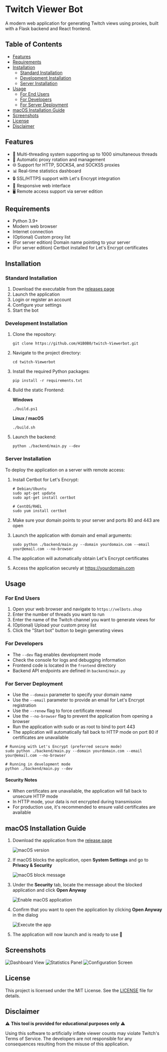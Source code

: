 # Twitch Viewer Bot

A modern web application for generating Twitch views using proxies, built with a Flask backend and React frontend.

## Table of Contents

- [Features](#features)
- [Requirements](#requirements)
- [Installation](#installation)
  - [Standard Installation](#standard-installation)
  - [Development Installation](#development-installation)
  - [Server Installation](#server-installation)
- [Usage](#usage)
  - [For End Users](#for-end-users)
  - [For Developers](#for-developers)
  - [For Server Deployment](#for-server-deployment)
- [macOS Installation Guide](#macos-installation-guide)
- [Screenshots](#screenshots)
- [License](#license)
- [Disclaimer](#disclaimer)

## Features

- 🚀 Multi-threading system supporting up to 1000 simultaneous threads
- 🔄 Automatic proxy rotation and management
- 🌐 Support for HTTP, SOCKS4, and SOCKS5 proxies
- 📊 Real-time statistics dashboard
- 🔒 SSL/HTTPS support with Let's Encrypt integration
- 📱 Responsive web interface
- 🖥️ Remote access support via server edition

## Requirements

- Python 3.9+
- Modern web browser
- Internet connection
- (Optional) Custom proxy list
- (For server edition) Domain name pointing to your server
- (For server edition) Certbot installed for Let's Encrypt certificates

## Installation

### Standard Installation

1. Download the executable from the [releases page](https://github.com/H1B0B0/twitch-Viewerbot/releases)
2. Launch the application
3. Login or register an account
4. Configure your settings
5. Start the bot

### Development Installation

1. Clone the repository:

   ```shell
   git clone https://github.com/H1B0B0/twitch-Viewerbot.git
   ```

2. Navigate to the project directory:

   ```shell
   cd twitch-Viewerbot
   ```

3. Install the required Python packages:

   ```shell
   pip install -r requirements.txt
   ```

4. Build the static Frontend:

   **Windows**

   ```shell
   ./build.ps1
   ```

   **Linux / macOS**

   ```shell
   ./build.sh
   ```

5. Launch the backend:
   ```shell
   python ./backend/main.py --dev
   ```

### Server Installation

To deploy the application on a server with remote access:

1. Install Certbot for Let's Encrypt:

   ```shell
   # Debian/Ubuntu
   sudo apt-get update
   sudo apt-get install certbot

   # CentOS/RHEL
   sudo yum install certbot
   ```

2. Make sure your domain points to your server and ports 80 and 443 are open

3. Launch the application with domain and email arguments:

   ```shell
   sudo python ./backend/main.py --domain yourdomain.com --email your@email.com --no-browser
   ```

4. The application will automatically obtain Let's Encrypt certificates

5. Access the application securely at https://yourdomain.com

## Usage

### For End Users

1. Open your web browser and navigate to `https://velbots.shop`
2. Enter the number of threads you want to run
3. Enter the name of the Twitch channel you want to generate views for
4. (Optional) Upload your custom proxy list
5. Click the "Start bot" button to begin generating views

### For Developers

- The `--dev` flag enables development mode
- Check the console for logs and debugging information
- Frontend code is located in the `frontend` directory
- Backend API endpoints are defined in `backend/main.py`

### For Server Deployment

- Use the `--domain` parameter to specify your domain name
- Use the `--email` parameter to provide an email for Let's Encrypt registration
- Use the `--renew` flag to force certificate renewal
- Use the `--no-browser` flag to prevent the application from opening a browser
- Run the application with sudo or as root to bind to port 443
- The application will automatically fall back to HTTP mode on port 80 if certificates are unavailable

```shell
# Running with Let's Encrypt (preferred secure mode)
sudo python ./backend/main.py --domain yourdomain.com --email your@email.com --no-browser

# Running in development mode
python ./backend/main.py --dev
```

#### Security Notes

- When certificates are unavailable, the application will fall back to unsecure HTTP mode
- In HTTP mode, your data is not encrypted during transmission
- For production use, it's recommended to ensure valid certificates are available

## macOS Installation Guide

1. Download the application from the [release page](https://github.com/H1B0B0/twitch-Viewerbot/releases)

   ![macOS version](./images/macos_file.png)

2. If macOS blocks the application, open **System Settings** and go to **Privacy & Security**

   ![macOS block message](./images/macos_block.png)

3. Under the **Security** tab, locate the message about the blocked application and click **Open Anyway**

   ![Enable macOS application](images/enable_macos.png)

4. Confirm that you want to open the application by clicking **Open Anyway** in the dialog

   ![Execute the app](./images/use_macos.png)

5. The application will now launch and is ready to use 🚀

## Screenshots

![Dashboard View](https://github.com/user-attachments/assets/c292df62-3bde-4240-93c3-a83f573af90e)
![Statistics Panel](https://github.com/user-attachments/assets/ff64062e-7b30-4b14-9faf-0f798197222f)
![Configuration Screen](https://github.com/user-attachments/assets/349d778e-310a-4899-9667-8e1da2893fa8)

## License

This project is licensed under the MIT License. See the [LICENSE](LICENSE) file for details.

## Disclaimer

⚠️ **This tool is provided for educational purposes only** ⚠️

Using this software to artificially inflate viewer counts may violate Twitch's Terms of Service. The developers are not responsible for any consequences resulting from the misuse of this application.
